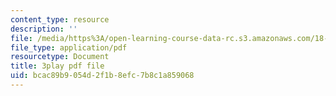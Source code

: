```yaml
---
content_type: resource
description: ''
file: /media/https%3A/open-learning-course-data-rc.s3.amazonaws.com/18-06-linear-algebra-spring-2010/bcac89b9054d2f1b8efc7b8c1a859068_MsIvs_6vC38.pdf
file_type: application/pdf
resourcetype: Document
title: 3play pdf file
uid: bcac89b9-054d-2f1b-8efc-7b8c1a859068
---
```

